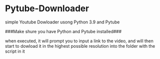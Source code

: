 # Pytube-Downloader
simple Youtube Dowloader usong Python 3.9 and Pytube

###Make shure you have Python and Pytube installed###

when executed, it will prompt you to input a link to the video,
and will then start to dowload it in the highest possible resolution into the folder with the script in it
